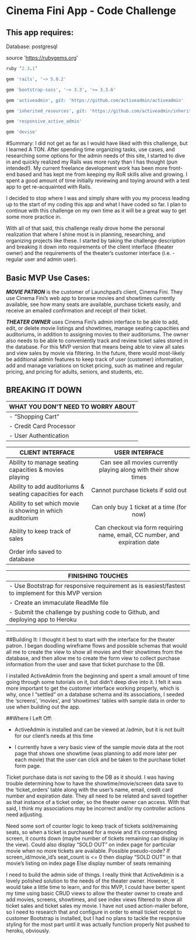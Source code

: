 # Cinema Fini App - Code Challenge

## This app requires:

Database: postgresql

source 'https://rubygems.org'
```ruby
ruby ‘2.3.1’
```
```ruby
gem 'rails', '~> 5.0.2'
```

```ruby
gem 'bootstrap-sass', '~> 3.3', '>= 3.3.6'
```
```ruby
gem 'activeadmin', git: 'https://github.com/activeadmin/activeadmin'
```
```ruby
gem 'inherited_resources', git: 'https://github.com/activeadmin/inherited_resources'
```
```ruby
gem 'responsive_active_admin'
```
```ruby
gem 'devise'
```

#Summary:
I did not get as far as I would have liked with this challenge, but I learned A TON. After spending time organizing tasks, use cases, and researching some options for the admin needs of this site, I started to dive in and quickly realized my Rails was more rusty than I has thought (pun intended!). My current freelance development work has been more front-end based and has kept me from keeping my RoR skills alive and growing. I spent a good amount of time initially reviewing and toying around with a test app to get re-acquainted with Rails.

I decided to stop where I was and simply share with you my process leading up to the start of my coding this app and what I have coded so far. I plan to continue with this challenge on my own time as it will be a great way to get some more practice in.

With all of that said, this challenge really drove home the personal realization that where I shine most is in planning, researching, and organizing projects like these. I started by taking the challenge description and breaking it down into requirements of the client interface (theater owner) and the requirements of the theater’s customer interface (i.e. - regular user and admin user).

## Basic MVP Use Cases:
**_MOVIE PATRON_** is the customer of Launchpad’s client, Cinema Fini. They use Cinema Fini’s web app to browse movies and showtimes currently available, see how many seats are available, purchase tickets easily, and receive an emailed confirmation and receipt of their ticket.

**_THEATER OWNER_** uses Cinema Fini’s admin interface to be able to add, edit, or delete movie listings and showtimes, manage seating capacities and auditoriums, in addition to assigning movies to their auditoriums. The owner also needs to be able to conveniently track and review ticket sales stored in the database. For this MVP version that means being able to view all sales and view sales by movie via filtering. In the future, there would most-likely be additional admin features to keep track of user (customer) information, add and manage variations on ticket pricing, such as matinee and regular pricing, and pricing for adults, seniors, and students, etc.

## **BREAKING IT DOWN**

| **WHAT YOU DON'T NEED TO WORRY ABOUT**|
| ------------------------------------- |
| - “Shopping Cart”                     |
| - Credit Card Processor               |
| - User Authentication                 |

| **CLIENT INTERFACE**                                           | **USER INTERFACE** |
| ------------------------------------------------------------   | :-----------------:|
| Ability to manage seating capacities & movies playing          | Can see all movies currently playing along with their show times            |
| Ability to add auditoriums & seating capacities for each       | Cannot purchase tickets if sold out                                         |
| Ability to set which movie is showing in which auditorium      | Can only buy 1 ticket at a time (for now)                                   |
| Ability to keep track of sales                                 | Can checkout via form requiring name, email, CC number, and expiration date |
| Order info saved to database                                   |                                                                             |

| **FINISHING TOUCHES**|
| ------------------------------------- |
| - Use Bootstrap for responsive requirement as is easiest/fastest to implement for this MVP version                      |
| - Create an immaculate ReadMe file                                                                                      |
| - Submit the challenge by pushing code to Github, and deploying app to Heroku                                           |
---------------------------------------------------------------------------------------------------------------------------

##Building It:
I thought it best to start with the interface for the theater patron. I began doodling wireframe flows and possible schemas that would all me to create the view to show all movies and their showtimes from the database, and then allow me to create the form view to collect purchase information from the user and save that ticket purchase to the DB. 

I installed ActiveAdmin from the beginning and spent a small amount of time going through some tutorials on it, but didn’t deep dive into it. I felt it was more important to get the customer interface working properly, which is why, once I “settled” on a database schema and its associations, I seeded the ‘screens’, ‘movies’, and ‘showtimes’ tables with sample data in order to use when building out the app.

##Where I Left Off:
* ActiveAdmin is installed and can be viewed at /admin, but it is not built for our client’s needs at this time

* I currently have a very basic view of the sample movie data at the root page that shows one showtime (was planning to add more later per each movie) that the user can click and be taken to the purchase ticket form page. 

Ticket purchase data is not saving to the DB as it should. I was having trouble determining how to have the showtime/movie/screen data save to the ‘ticket_orders’ table along with the user’s name, email, credit card number and expiration date. They all need to be related and saved together as that instance of a ticket order, so the theater owner can access.
With that said, I think my associations may be incorrect and/or my controller actions need adjusting.

Need some sort of counter logic to keep track of tickets sold/remaining seats, so when a ticket is purchased for a movie and it’s corresponding screen, it counts down (maybe number of tickets remaining can display in the view). Could also display “SOLD OUT” on index page for particular movie when no more tickets are available. Possible pseudo-code?
If screen_id/movie_id’s seat_count is <= 0 
then display “SOLD OUT” in that movie’s listing on index page
Else display number of seats remaining

I need to build the admin side of things. I really think that ActiveAdmin is a lovely polished solution to the needs of the theater owner. However, it would take a little time to learn, and for this MVP, I could have better spent my time using basic CRUD views to allow the theater owner to create and add movies, screens, showtimes, and see index views filtered to show all ticket sales and ticket sales my movie.
I have not used action-mailer before, so I need to research that and configure in order to email ticket receipt to customer
Bootstrap is installed, but I had no plans to tackle the responsive styling for the most part until it was actually function properly
Not pushed to heroku, obviously.





